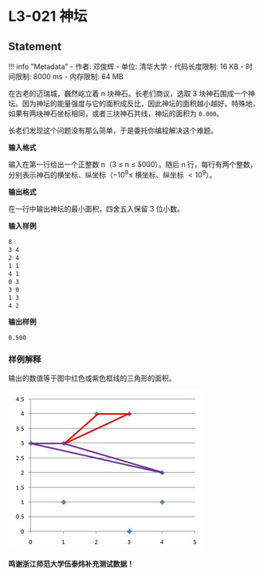 
# L3-021 神坛

## Statement

!!! info "Metadata"
    - 作者: 邓俊辉
    - 单位: 清华大学
    - 代码长度限制: 16 KB
    - 时间限制: 8000 ms
    - 内存限制: 64 MB

在古老的迈瑞城，巍然屹立着 n 块神石。长老们商议，选取 3 块神石围成一个神坛。因为神坛的能量强度与它的面积成反比，因此神坛的面积越小越好。特殊地，如果有两块神石坐标相同，或者三块神石共线，神坛的面积为 `0.000`。

长老们发现这个问题没有那么简单，于是委托你编程解决这个难题。

**输入格式**

输入在第一行给出一个正整数 n（3 $\le$ n $\le$ 5000）。随后 n 行，每行有两个整数，分别表示神石的横坐标、纵坐标（$-10^9 \le$ 横坐标、纵坐标 $< 10^9$）。

**输出格式**

在一行中输出神坛的最小面积，四舍五入保留 3 位小数。

**输入样例**
```plaintext
8
3 4
2 4
1 1
4 1
0 3
3 0
1 3
4 2
```

**输出样例**
```plaintext
0.500
```

### 样例解释

输出的数值等于图中红色或紫色框线的三角形的面积。


![altar.JPG](./statement-assets/4939a7cd-cb83-40f1-a51e-82e894dabb8d.JPG)

**鸣谢浙江师范大学伍泰炜补充测试数据！**
